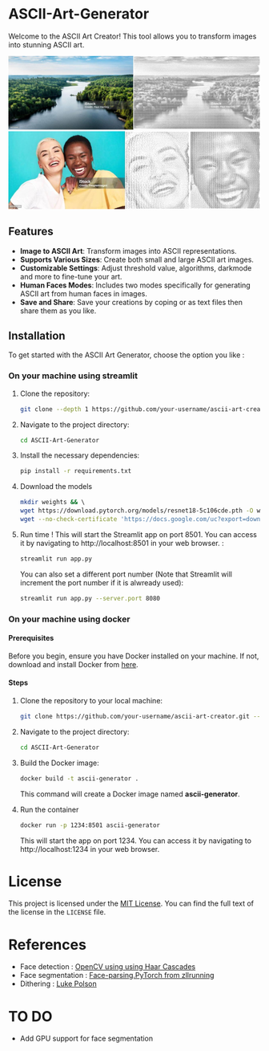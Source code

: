 # ASCII-Art-Generator

Welcome to the ASCII Art Creator! This tool allows you to transform images into stunning ASCII art.

![Classic mode illustration](illustration/classic.jpg "Classic mode illustration")
![Multiportrait mode illustration](illustration/multiportrait.jpg "Multiportrait mode illustration")

## Features

- **Image to ASCII Art**: Transform images into ASCII representations.
- **Supports Various Sizes**: Create both small and large ASCII art images.
- **Customizable Settings**: Adjust threshold value, algorithms, darkmode and more to fine-tune your art.
- **Human Faces Modes**: Includes two modes specifically for generating ASCII art from human faces in images.
- **Save and Share**: Save your creations by coping or as text files then share them as you like.

## Installation

To get started with the ASCII Art Generator, choose the option you like :

### On your machine using streamlit

1. Clone the repository:
    ```bash
    git clone --depth 1 https://github.com/your-username/ascii-art-creator.git
    ```

2. Navigate to the project directory:
    ```bash
    cd ASCII-Art-Generator
    ```

3. Install the necessary dependencies:
    ```bash
    pip install -r requirements.txt
    ```

4. Download the models
   ```bash
   mkdir weights && \ 
   wget https://download.pytorch.org/models/resnet18-5c106cde.pth -O weights/resnet18-5c106cde.pth && \
   wget --no-check-certificate 'https://docs.google.com/uc?export=download&id=154JgKpzCPW82qINcVieuPH3fZ2e0P812' -O weights/face_parsing.pth
   ```

5. Run time ! This will start the Streamlit app on port 8501. You can access it by navigating to http://localhost:8501 in your web browser. :
    ```bash
    streamlit run app.py 
    ```
    You can also set a different port number (Note that Streamlit will increment the port number if it is alwready used):
    ```bash
    streamlit run app.py --server.port 8080
    ```

### On your machine using docker

#### Prerequisites

Before you begin, ensure you have Docker installed on your machine. If not, download and install Docker from [here](https://docs.docker.com/engine/install/).

#### Steps

1. Clone the repository to your local machine:
    ```bash
    git clone https://github.com/your-username/ascii-art-creator.git --depth 1
    ```

2. Navigate to the project directory:
    ```bash
    cd ASCII-Art-Generator
    ```

3. Build the Docker image:
    ```bash
    docker build -t ascii-generator .
    ```
    This command will create a Docker image named **ascii-generator**.

4. Run the container
    ```bash
    docker run -p 1234:8501 ascii-generator 
    ```
    This will start the app on port 1234. You can access it by navigating to http://localhost:1234 in your web browser.


# License

This project is licensed under the [MIT License](LICENSE). You can find the full text of the license in the `LICENSE` file.

# References

- Face detection : [OpenCV using using Haar Cascades](https://docs.opencv.org/4.x/d2/d99/tutorial_js_face_detection.html)
- Face segmentation : [Face-parsing.PyTorch from zllrunning](https://github.com/zllrunning/face-parsing.PyTorch/tree/master)
- Dithering : [Luke Polson](https://github.com/lukepolson/youtube_channel/blob/main/Python%20Metaphysics%20Series/vid39.ipynb)

# TO DO
- Add GPU support for face segmentation